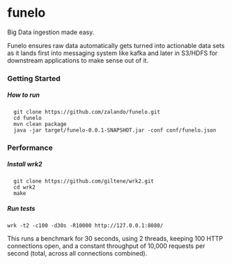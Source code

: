 # funelo
Big Data ingestion made easy.


Funelo ensures raw data automatically gets turned into actionable data sets as it lands first into messaging system like kafka and later in S3/HDFS for downstream applications to make sense out of it.

### Getting Started 

##### How to run
```shell
  git clone https://github.com/zalando/funelo.git
  cd funelo
  mvn clean package
  java -jar target/funelo-0.0.1-SNAPSHOT.jar -conf conf/funelo.json
```    


### Performance 

##### Install wrk2
```shell
  git clone https://github.com/giltene/wrk2.git
  cd wrk2
  make
```

##### Run tests
```shell
wrk -t2 -c100 -d30s -R10000 http://127.0.0.1:8080/
```
This runs a benchmark for 30 seconds, using 2 threads, keeping 100 HTTP connections open, and a constant throughput of 10,000 requests per second (total, across all connections combined).
